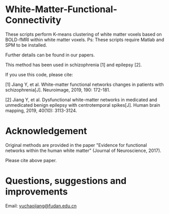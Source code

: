 # White-Matter-Functional-Connectivity

These scripts perform K-means clustering of white matter voxels based on BOLD-fMRI within white matter voxels.
Ps: These scripts require Matlab and SPM to be installed. 

Further details can be found in our papers.

This method has been used in schizophrenia [1] and epilepsy [2].

If you use this code, please cite: 

[1] Jiang Y, et al. White-matter functional networks changes in patients with schizophrenia[J]. Neuroimage, 2019, 190: 172-181.

[2] Jiang Y, et al. Dysfunctional white-matter networks in medicated and unmedicated benign epilepsy with centrotemporal spikes[J]. Human brain mapping, 2019, 40(10): 3113-3124.


# Acknowledgement

Original methods are provided in the paper "Evidence for functional networks within the human white matter" (Journal of Neuroscience, 2017).

Please cite above paper.

# Questions, suggestions and improvements

Email: yuchaojiang@fudan.edu.cn

